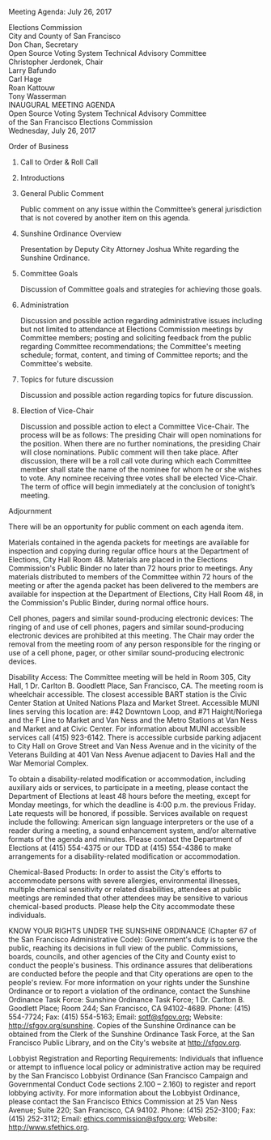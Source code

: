Meeting Agenda: July 26, 2017

<div id="meeting_header_right" class="headered">
Elections Commission<br>
City and County of San Francisco<br>
Don Chan, Secretary<br>
</div>

<div class="headered">
Open Source Voting System Technical Advisory Committee<br>
Christopher Jerdonek, Chair<br>
Larry Bafundo<br>
Carl Hage<br>
Roan Kattouw<br>
Tony Wasserman<br>
</div>

<div id="meeting_header_main" class="headered">
INAUGURAL MEETING AGENDA<br>
Open Source Voting System Technical Advisory Committee<br>
of the San Francisco Elections Commission<br>
Wednesday, July 26, 2017<br>
</div>

Order of Business

1. Call to Order & Roll Call

2. Introductions

3. General Public Comment

   Public comment on any issue within the Committee’s general jurisdiction that is not covered by another item on this agenda.

4. Sunshine Ordinance Overview

   Presentation by Deputy City Attorney Joshua White regarding the Sunshine Ordinance.

5. Committee Goals

   Discussion of Committee goals and strategies for achieving those goals.

6. Administration

   Discussion and possible action regarding administrative issues including but not limited to attendance at Elections Commission meetings by Committee members; posting and soliciting feedback from the public regarding Committee recommendations; the Committee's meeting schedule; format, content, and timing of Committee reports; and the Committee's website.

7. Topics for future discussion

   Discussion and possible action regarding topics for future discussion.

8. Election of Vice-Chair

   Discussion and possible action to elect a Committee Vice-Chair.  The process will be as follows: The presiding Chair will open nominations for the position. When there are no further nominations, the presiding Chair will close nominations. Public comment will then take place. After discussion, there will be a roll call vote during which each Committee member shall state the name of the nominee for whom he or she wishes to vote. Any nominee receiving three votes shall be elected Vice-Chair. The term of office will begin immediately at the conclusion of tonight’s meeting.

Adjournment

There will be an opportunity for public comment on each agenda item.

Materials contained in the agenda packets for meetings are available for inspection and copying during regular office hours at the Department of Elections, City Hall Room 48.  Materials are placed in the Elections Commission's Public Binder no later than 72 hours prior to meetings.  Any materials distributed to members of the Committee within 72 hours of the meeting or after the agenda packet has been delivered to the members are available for inspection at the Department of Elections, City Hall Room 48, in the Commission's Public Binder, during normal office hours.

Cell phones, pagers and similar sound-producing electronic devices: The ringing of and use of cell phones, pagers and similar sound-producing electronic devices are prohibited at this meeting. The Chair may order the removal from the meeting room of any person responsible for the ringing or use of a cell phone, pager, or other similar sound-producing electronic devices.

Disability Access: The Committee meeting will be held in Room 305, City Hall, 1 Dr. Carlton B. Goodlett Place, San Francisco, CA. The meeting room is wheelchair accessible. The closest accessible BART station is the Civic Center Station at United Nations Plaza and Market Street. Accessible MUNI lines serving this location are: #42 Downtown Loop, and #71 Haight/Noriega and the F Line to Market and Van Ness and the Metro Stations at Van Ness and Market and at Civic Center. For information about MUNI accessible services call (415) 923-6142. There is accessible curbside parking adjacent to City Hall on Grove Street and Van Ness Avenue and in the vicinity of the Veterans Building at 401 Van Ness Avenue adjacent to Davies Hall and the War Memorial Complex.

To obtain a disability-related modification or accommodation, including auxiliary aids or services, to participate in a meeting, please contact the Department of Elections at least 48 hours before the meeting, except for Monday meetings, for which the deadline is 4:00 p.m. the previous Friday.  Late requests will be honored, if possible. Services available on request include the following:  American sign language interpreters or the use of a reader during a meeting, a sound enhancement system, and/or alternative formats of the agenda and minutes.  Please contact the Department of Elections at (415) 554-4375 or our TDD at (415) 554-4386 to make arrangements for a disability-related modification or accommodation.

Chemical-Based Products: In order to assist the City's efforts to accommodate persons with severe allergies, environmental illnesses, multiple chemical sensitivity or related disabilities, attendees at public meetings are reminded that other attendees may be sensitive to various chemical-based products.  Please help the City accommodate these individuals.

KNOW YOUR RIGHTS UNDER THE SUNSHINE ORDINANCE (Chapter 67 of the San Francisco Administrative Code): Government's duty is to serve the public, reaching its decisions in full view of the public. Commissions, boards, councils, and other agencies of the City and County exist to conduct the people's business. This ordinance assures that deliberations are conducted before the people and that City operations are open to the people's review. For more information on your rights under the Sunshine Ordinance or to report a violation of the ordinance, contact the Sunshine Ordinance Task Force: Sunshine Ordinance Task Force; 1 Dr. Carlton B. Goodlett Place; Room 244; San Francisco, CA 94102-4689. Phone: (415) 554-7724; Fax: (415) 554-5163; Email: sotf@sfgov.org; Website: http://sfgov.org/sunshine. Copies of the Sunshine Ordinance can be obtained from the Clerk of the Sunshine Ordinance Task Force, at the San Francisco Public Library, and on the City's website at http://sfgov.org.

Lobbyist Registration and Reporting Requirements: Individuals that influence or attempt to influence local policy or administrative action may be required by the San Francisco Lobbyist Ordinance (San Francisco Campaign and Governmental Conduct Code sections 2.100 – 2.160) to register and report lobbying activity. For more information about the Lobbyist Ordinance, please contact the San Francisco Ethics Commission at 25 Van Ness Avenue; Suite 220; San Francisco, CA 94102. Phone: (415) 252-3100; Fax: (415) 252-3112; Email: ethics.commission@sfgov.org; Website: http://www.sfethics.org.
